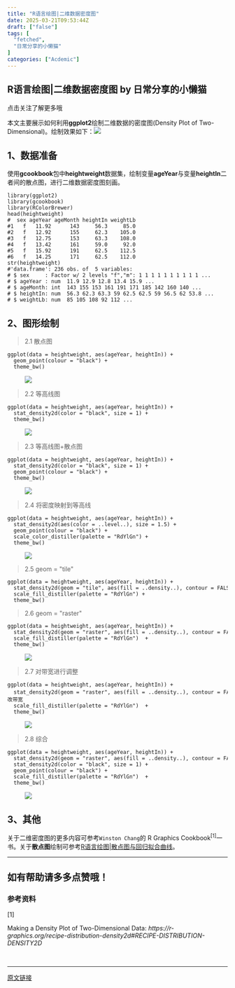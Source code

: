 ```yaml
---
title: "R语言绘图|二维数据密度图"
date: 2025-03-21T09:53:44Z
draft: ["false"]
tags: [
  "fetched",
  "日常分享的小懒猫"
]
categories: ["Acdemic"]
---
```

R语言绘图|二维数据密度图 by 日常分享的小懒猫
------
<div><section data-tool="mdnice编辑器" data-website="https://www.mdnice.com">点击关注了解更多哦</section><section><mpprofile data-pluginname="mpprofile" data-id="Mzg3NjcxNzA1OQ==" data-headimg="http://mmbiz.qpic.cn/mmbiz_png/icp3keOEXvz1Aj6GghPUiaekGRqnMLKFXan3WGXu3lXKbr3XR5r8rdnuupYN3Oiad3WgI9qts6iciabavAHhKrVeCfw/0?wx_fmt=png" data-nickname="日常分享的小懒猫" data-alias="zhangtongxue_2021" data-signature="学习记录" data-from="0"></mpprofile></section><section data-tool="mdnice编辑器" data-website="https://www.mdnice.com"><p data-tool="mdnice编辑器">本文主要展示如何利用<strong>ggplot2</strong>绘制二维数据的密度图(Density Plot of Two-Dimensional)。绘制效果如下：<img data-ratio="0.7222222222222222" data-src="https://mmbiz.qpic.cn/mmbiz_png/icp3keOEXvz23PZK2EUNmVFiaCHFibhXXLQgzYkiciaicjAsSeuc7J2URUibGuerUTJQibYoaNrAVlPblzuiapzZUicicf5WA/640?wx_fmt=png" data-type="png" data-w="1800" src="https://mmbiz.qpic.cn/mmbiz_png/icp3keOEXvz23PZK2EUNmVFiaCHFibhXXLQgzYkiciaicjAsSeuc7J2URUibGuerUTJQibYoaNrAVlPblzuiapzZUicicf5WA/640?wx_fmt=png"></p><h2 data-tool="mdnice编辑器"><span></span>1、数据准备</h2><p data-tool="mdnice编辑器">使用<strong>gcookbook</strong>包中<strong>heightweight</strong>数据集，绘制变量<strong>ageYear</strong>与变量<strong>heightIn</strong>二者间的散点图，进行二维数据密度图刻画。</p><pre data-tool="mdnice编辑器"><span></span><code>library(ggplot2) <br>library(gcookbook)<br>library(RColorBrewer)<br>head(heightweight)<br><span>#  sex ageYear ageMonth heightIn weightLb</span><br><span>#1   f   11.92      143     56.3     85.0</span><br><span>#2   f   12.92      155     62.3    105.0</span><br><span>#3   f   12.75      153     63.3    108.0</span><br><span>#4   f   13.42      161     59.0     92.0</span><br><span>#5   f   15.92      191     62.5    112.5</span><br><span>#6   f   14.25      171     62.5    112.0</span><br>str(heightweight)<br><span>#'data.frame': 236 obs. of  5 variables:</span><br><span># $ sex     : Factor w/ 2 levels "f","m": 1 1 1 1 1 1 1 1 1 1 ...</span><br><span># $ ageYear : num  11.9 12.9 12.8 13.4 15.9 ...</span><br><span># $ ageMonth: int  143 155 153 161 191 171 185 142 160 140 ...</span><br><span># $ heightIn: num  56.3 62.3 63.3 59 62.5 62.5 59 56.5 62 53.8 ...</span><br><span># $ weightLb: num  85 105 108 92 112 ...</span><br></code></pre><h2 data-tool="mdnice编辑器"><span></span>2、图形绘制</h2><blockquote data-tool="mdnice编辑器"><p>2.1 散点图</p></blockquote><pre data-tool="mdnice编辑器"><span></span><code>ggplot(data = heightweight, aes(ageYear, heightIn)) + <br>  geom_point(colour = <span>"black"</span>) + <br>  theme_bw()<br></code></pre><figure data-tool="mdnice编辑器"><img data-ratio="1.0374753451676528" data-src="https://mmbiz.qpic.cn/mmbiz_png/icp3keOEXvz23PZK2EUNmVFiaCHFibhXXLQPhNldYse8hWMNIdfun2eoDcicePCQ68iaAAHibRvUjkKCuWZZibLNPuC8Q/640?wx_fmt=png" data-type="png" data-w="507" src="https://mmbiz.qpic.cn/mmbiz_png/icp3keOEXvz23PZK2EUNmVFiaCHFibhXXLQPhNldYse8hWMNIdfun2eoDcicePCQ68iaAAHibRvUjkKCuWZZibLNPuC8Q/640?wx_fmt=png"></figure><blockquote data-tool="mdnice编辑器"><p>2.2 等高线图</p></blockquote><pre data-tool="mdnice编辑器"><span></span><code>ggplot(data = heightweight, aes(ageYear, heightIn)) + <br>  stat_density2d(color = <span>"black"</span>, size = 1) + <br>  theme_bw()<br></code></pre><figure data-tool="mdnice编辑器"><img data-ratio="1.0374753451676528" data-src="https://mmbiz.qpic.cn/mmbiz_png/icp3keOEXvz23PZK2EUNmVFiaCHFibhXXLQp7v8b6DQSXYPEwjFhGd2oletibZdQibkqxU2qofUE8FOThGmsmicjic77g/640?wx_fmt=png" data-type="png" data-w="507" src="https://mmbiz.qpic.cn/mmbiz_png/icp3keOEXvz23PZK2EUNmVFiaCHFibhXXLQp7v8b6DQSXYPEwjFhGd2oletibZdQibkqxU2qofUE8FOThGmsmicjic77g/640?wx_fmt=png"></figure><blockquote data-tool="mdnice编辑器"><p>2.3 等高线图+散点图</p></blockquote><pre data-tool="mdnice编辑器"><span></span><code>ggplot(data = heightweight, aes(ageYear, heightIn)) + <br>  stat_density2d(color = <span>"black"</span>, size = 1) + <br>  geom_point(colour = <span>"black"</span>) + <br>  theme_bw()<br></code></pre><figure data-tool="mdnice编辑器"><img data-ratio="1.0374753451676528" data-src="https://mmbiz.qpic.cn/mmbiz_png/icp3keOEXvz23PZK2EUNmVFiaCHFibhXXLQL79sDe739N1ia4IHlGHUMeYUfiax4bU6rvhflpsoHf0J6VVbxKv1uLTg/640?wx_fmt=png" data-type="png" data-w="507" src="https://mmbiz.qpic.cn/mmbiz_png/icp3keOEXvz23PZK2EUNmVFiaCHFibhXXLQL79sDe739N1ia4IHlGHUMeYUfiax4bU6rvhflpsoHf0J6VVbxKv1uLTg/640?wx_fmt=png"></figure><blockquote data-tool="mdnice编辑器"><p>2.4 将密度映射到等高线</p></blockquote><pre data-tool="mdnice编辑器"><span></span><code>ggplot(data = heightweight, aes(ageYear, heightIn)) + <br>  stat_density2d(aes(color = ..level..), size = 1.5) + <br>  geom_point(colour = <span>"black"</span>) + <br>  scale_color_distiller(palette = <span>"RdYlGn"</span>) + <br>  theme_bw()<br></code></pre><figure data-tool="mdnice编辑器"><img data-ratio="1.0374753451676528" data-src="https://mmbiz.qpic.cn/mmbiz_png/icp3keOEXvz23PZK2EUNmVFiaCHFibhXXLQM2WcDiaUNBqVvJsXBoqqgwm6o0z6lcLNvywJPm2X0MOp1gqbJBianYuQ/640?wx_fmt=png" data-type="png" data-w="507" src="https://mmbiz.qpic.cn/mmbiz_png/icp3keOEXvz23PZK2EUNmVFiaCHFibhXXLQM2WcDiaUNBqVvJsXBoqqgwm6o0z6lcLNvywJPm2X0MOp1gqbJBianYuQ/640?wx_fmt=png"></figure><blockquote data-tool="mdnice编辑器"><p>2.5 geom = "tile"</p></blockquote><pre data-tool="mdnice编辑器"><span></span><code>ggplot(data = heightweight, aes(ageYear, heightIn)) + <br>  stat_density2d(geom = <span>"tile"</span>, aes(fill = ..density..), contour = FALSE) + <br>  scale_fill_distiller(palette = <span>"RdYlGn"</span>) + <br>  theme_bw()<br></code></pre><blockquote data-tool="mdnice编辑器"><p>2.6 geom = "raster"</p></blockquote><pre data-tool="mdnice编辑器"><span></span><code>ggplot(data = heightweight, aes(ageYear, heightIn)) + <br>  stat_density2d(geom = <span>"raster"</span>, aes(fill = ..density..), contour = FALSE) + <br>  scale_fill_distiller(palette = <span>"RdYlGn"</span>)  + <br>  theme_bw()<br></code></pre><figure data-tool="mdnice编辑器"><img data-ratio="1.0374753451676528" data-src="https://mmbiz.qpic.cn/mmbiz_png/icp3keOEXvz23PZK2EUNmVFiaCHFibhXXLQvNw7DprOKyuS3Pz40TRLpPz7kn2IqQzA4nPOy75Wj22xuBIZqP4PXQ/640?wx_fmt=png" data-type="png" data-w="507" src="https://mmbiz.qpic.cn/mmbiz_png/icp3keOEXvz23PZK2EUNmVFiaCHFibhXXLQvNw7DprOKyuS3Pz40TRLpPz7kn2IqQzA4nPOy75Wj22xuBIZqP4PXQ/640?wx_fmt=png"></figure><blockquote data-tool="mdnice编辑器"><p>2.7 对带宽进行调整</p></blockquote><pre data-tool="mdnice编辑器"><span></span><code>ggplot(data = heightweight, aes(ageYear, heightIn)) + <br>  stat_density2d(geom = <span>"raster"</span>, aes(fill = ..density..), contour = FALSE, h = c(1, 5)) +  <span># 修改带宽</span><br>  scale_fill_distiller(palette = <span>"RdYlGn"</span>)  + <br>  theme_bw()<br></code></pre><figure data-tool="mdnice编辑器"><img data-ratio="1.0374753451676528" data-src="https://mmbiz.qpic.cn/mmbiz_png/icp3keOEXvz23PZK2EUNmVFiaCHFibhXXLQicspNDu6SiaHzbc5ZV3oHibmFuePO3xpibyxjnmdPKBd1fVmLbmEWrfFCw/640?wx_fmt=png" data-type="png" data-w="507" src="https://mmbiz.qpic.cn/mmbiz_png/icp3keOEXvz23PZK2EUNmVFiaCHFibhXXLQicspNDu6SiaHzbc5ZV3oHibmFuePO3xpibyxjnmdPKBd1fVmLbmEWrfFCw/640?wx_fmt=png"></figure><blockquote data-tool="mdnice编辑器"><p>2.8 综合</p></blockquote><pre data-tool="mdnice编辑器"><span></span><code>ggplot(data = heightweight, aes(ageYear, heightIn)) + <br>  stat_density2d(geom = <span>"raster"</span>, aes(fill = ..density..), contour = FALSE) + <br>  stat_density2d(color = <span>"black"</span>, size = 1) + <br>  geom_point(colour = <span>"black"</span>) + <br>  scale_fill_distiller(palette = <span>"RdYlGn"</span>)  + <br>  theme_bw()<br></code></pre><figure data-tool="mdnice编辑器"><img data-ratio="1.0374753451676528" data-src="https://mmbiz.qpic.cn/mmbiz_png/icp3keOEXvz23PZK2EUNmVFiaCHFibhXXLQCwosz56jqibFBUu1aGIiaGIswgriaDkhXIDZ5OqHYyKGsCEbL4FQdXa3A/640?wx_fmt=png" data-type="png" data-w="507" src="https://mmbiz.qpic.cn/mmbiz_png/icp3keOEXvz23PZK2EUNmVFiaCHFibhXXLQCwosz56jqibFBUu1aGIiaGIswgriaDkhXIDZ5OqHYyKGsCEbL4FQdXa3A/640?wx_fmt=png"></figure><h2 data-tool="mdnice编辑器"><span></span>3、其他</h2><p data-tool="mdnice编辑器">关于二维密度图的更多内容可参考<code>Winston Chang</code>的 <span>R Graphics Cookbook</span><sup>[1]</sup>一书。关于<strong>散点图</strong>绘制可参考<a href="https://mp.weixin.qq.com/s?__biz=Mzg3NjcxNzA1OQ==&amp;mid=2247484797&amp;idx=1&amp;sn=e326cd7be84581979de89cf11d9573e7&amp;chksm=cf2cb011f85b390775464717fd6f088d6fb1ea3c0b9ae0e24a7aebdbeb1f90ee6ee40768ca31&amp;token=596682512&amp;lang=zh_CN&amp;scene=21#wechat_redirect" data-linktype="2">R语言绘图|散点图与回归拟合曲线</a>。</p><hr data-tool="mdnice编辑器"><h2 data-tool="mdnice编辑器"><span></span> 如有帮助请多多点赞哦！</h2><h3 data-tool="mdnice编辑器"><span>参考资料</span></h3><section data-tool="mdnice编辑器"><span><span>[1]</span><p>Making a Density Plot of Two-Dimensional Data: <em>https://r-graphics.org/recipe-distribution-density2d#RECIPE-DISTRIBUTION-DENSITY2D</em></p></span></section></section><section data-tool="mdnice编辑器" data-website="https://www.mdnice.com"><br></section></div>  
<hr>
<a href="https://mp.weixin.qq.com/s/oimeuwjAaWbTCQhVcVSHpQ",target="_blank" rel="noopener noreferrer">原文链接</a>
